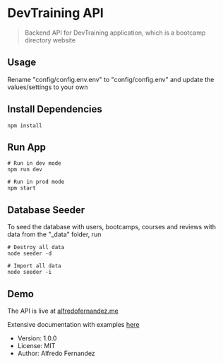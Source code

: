 # DevTraining API

> Backend API for DevTraining application, which is a bootcamp directory website

## Usage

Rename "config/config.env.env" to "config/config.env" and update the values/settings to your own

## Install Dependencies

```
npm install
```

## Run App

```
# Run in dev mode
npm run dev

# Run in prod mode
npm start
```

## Database Seeder

To seed the database with users, bootcamps, courses and reviews with data from the "\_data" folder, run

```
# Destroy all data
node seeder -d

# Import all data
node seeder -i
```

## Demo

The API is live at [alfredofernandez.me](https://alfredofernandez.me)

Extensive documentation with examples [here](https://documenter.getpostman.com/view/9630047/SztK25HT?version=latest#5bb4d405-6d75-4e88-9a4c-0ca83b2c7fa3)

- Version: 1.0.0
- License: MIT
- Author: Alfredo Fernandez
